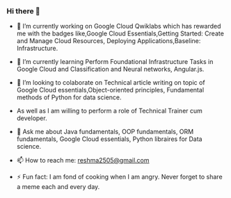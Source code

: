 ### Hi there 👋

<!--
**reshmapatel25/reshmapatel25** is a ✨ _special_ ✨ repository because its `README.md` (this file) appears on your GitHub profile.
-->

- 🔭 I’m currently working on Google Cloud Qwiklabs which has rewarded me with the badges like,Google Cloud Essentials,Getting Started: Create and Manage Cloud Resources, Deploying Applications,Baseline: Infrastructure.

- 🌱 I’m currently learning Perform Foundational Infrastructure Tasks in Google Cloud and Classification and Neural networks, Angular.js.

- 👯 I’m looking to colaborate on Technical article writing on topic of Google Cloud essentials,Object-oriented principles, Fundamental methods of Python for data science. 
- As well as I am willing to perform a role of Technical Trainer cum developer.

- 💬 Ask me about Java fundamentals, OOP fundamentals, ORM fundamentals, Google Cloud essentials, Python libraires for Data science.

- 📫 How to reach me: reshma2505@gmail.com
                                   
- ⚡ Fun fact: I am fond of cooking when I am angry. Never forget to share a meme each and every day.
